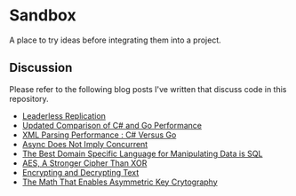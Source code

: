 # Sandbox
A place to try ideas before integrating them into a project.

## Discussion

Please refer to the following blog posts I've written that discuss code in this repository.

- [Leaderless Replication](https://www.erikthecoder.net/2019/12/31/leaderless-replication/)
- [Updated Comparison of C# and Go Performance](https://www.erikthecoder.net/2019/08/17/updated-comparison-of-csharp-and-go-performance/)
- [XML Parsing Performance : C# Versus Go](https://www.erikthecoder.net/2019/08/02/xml-parsing-performance-csharp-versus-go/)
- [Async Does Not Imply Concurrent](https://www.erikthecoder.net/2019/03/30/async-does-not-imply-concurrent/)
- [The Best Domain Specific Language for Manipulating Data is SQL](https://www.erikthecoder.net/2019/02/27/the-best-domain-specific-language-for-manipulating-data-is-sql/)
- [AES, A Stronger Cipher Than XOR](https://www.erikthecoder.net/2019/02/23/aes-a-stronger-cipher-than-xor/)
- [Encrypting and Decrypting Text](https://www.erikthecoder.net/2019/02/20/encrypting-and-decrypting-text/)
- [The Math That Enables Asymmetric Key Crytography](https://www.erikthecoder.net/2019/02/16/the-math-that-enables-asymmetric-key-cryptography/)
